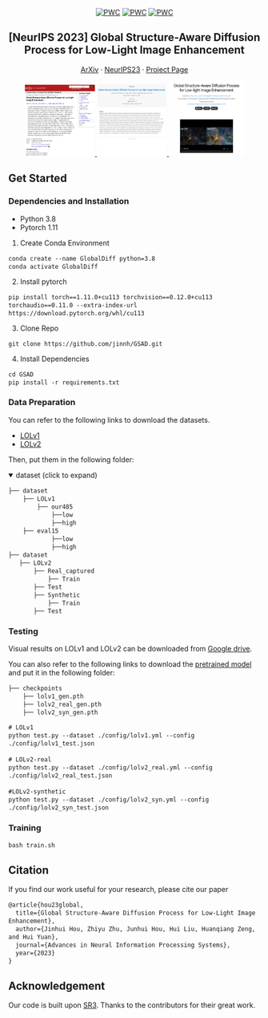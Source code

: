 <div align="center">

[![PWC](https://img.shields.io/endpoint.svg?url=https://paperswithcode.com/badge/global-structure-aware-diffusion-process-for-1/low-light-image-enhancement-on-lol)](https://paperswithcode.com/sota/low-light-image-enhancement-on-lol?p=global-structure-aware-diffusion-process-for-1)
[![PWC](https://img.shields.io/endpoint.svg?url=https://paperswithcode.com/badge/global-structure-aware-diffusion-process-for-1/low-light-image-enhancement-on-lolv2)](https://paperswithcode.com/sota/low-light-image-enhancement-on-lolv2?p=global-structure-aware-diffusion-process-for-1)
[![PWC](https://img.shields.io/endpoint.svg?url=https://paperswithcode.com/badge/global-structure-aware-diffusion-process-for-1/low-light-image-enhancement-on-lolv2-1)](https://paperswithcode.com/sota/low-light-image-enhancement-on-lolv2-1?p=global-structure-aware-diffusion-process-for-1)

<h2 align="center">[NeurIPS 2023] Global Structure-Aware Diffusion Process for Low-Light Image Enhancement</h2>

<p align="center">
    <a href="https://arxiv.org/abs/2310.17577">ArXiv</a>
    ·
    <a href="https://nips.cc/virtual/2023/poster/71121">NeurIPS23</a>
    ·
    <a href="https://jinnh.github.io/GlobalDiff/">Project Page</a>
  </p>

  <a href="https://arxiv.org/abs/2310.17577">
    <img src="https://github.com/jinnh/jinnh.github.io/blob/main/GlobalDiff/static/images/globaldiff_arxiv_page.png?raw=true" alt="Logo" width="140" height="142">
  </a>

  <a href="https://nips.cc/virtual/2023/poster/71121">
    <img src="https://github.com/jinnh/jinnh.github.io/blob/main/GlobalDiff/static/images/globaldiff_nips_page.png?raw=true" alt="Logo" width="140" height="143">
  </a>

  <a href="https://jinnh.github.io/GlobalDiff/">
    <img src="https://raw.githubusercontent.com/jinnh/jinnh.github.io/main/GlobalDiff/static/images/globaldiff_project_page.png" alt="Logo" width="150" height="150">
  </a>

</div>

<!-- <details close>
  <summary>Evaluation on LOLv1 and LOLv2</b></summary>

  <div align="center">
    <img src="./images/quantitative%20results.png" alt="Logo" width="700" height="300">
    <img src="./images/visual%20results.png" alt="Logo" width="700" height="320">
  </div>
</details> -->

## Get Started

### Dependencies and Installation

- Python 3.8
- Pytorch 1.11

1. Create Conda Environment

```
conda create --name GlobalDiff python=3.8
conda activate GlobalDiff
```

2. Install pytorch

```
pip install torch==1.11.0+cu113 torchvision==0.12.0+cu113 torchaudio==0.11.0 --extra-index-url https://download.pytorch.org/whl/cu113
```

3. Clone Repo

```
git clone https://github.com/jinnh/GSAD.git
```

4. Install Dependencies

```
cd GSAD
pip install -r requirements.txt
```

### Data Preparation

You can refer to the following links to download the datasets.

- [LOLv1](https://daooshee.github.io/BMVC2018website/)
- [LOLv2](https://github.com/flyywh/CVPR-2020-Semi-Low-Light)

Then, put them in the following folder:

<details open> <summary>dataset (click to expand)</summary>

```
├── dataset
    ├── LOLv1
        ├── our485
            ├──low
            ├──high
	├── eval15
            ├──low
            ├──high
├── dataset
   ├── LOLv2
       ├── Real_captured
           ├── Train
	   ├── Test
       ├── Synthetic
           ├── Train
	   ├── Test
```

</details>

### Testing

Visual results on LOLv1 and LOLv2 can be downloaded from [Google drive](https://drive.google.com/drive/folders/1UIBn5Wle8FySag5Fby6PBm3zcxmN3qmY?usp=sharing).

You can also refer to the following links to download the [pretrained model](https://drive.google.com/drive/folders/1KLPm2oOg2Fx4WlbnOXMjN2rbyzzG8Hd-?usp=sharing) and put it in the following folder:

```
├── checkpoints
    ├── lolv1_gen.pth
    ├── lolv2_real_gen.pth
    ├── lolv2_syn_gen.pth
```

```
# LOLv1
python test.py --dataset ./config/lolv1.yml --config ./config/lolv1_test.json

# LOLv2-real
python test.py --dataset ./config/lolv2_real.yml --config ./config/lolv2_real_test.json

#LOLv2-synthetic
python test.py --dataset ./config/lolv2_syn.yml --config ./config/lolv2_syn_test.json
```

### Training

```
bash train.sh
```

## Citation

If you find our work useful for your research, please cite our paper

```
@article{hou23global,
  title={Global Structure-Aware Diffusion Process for Low-Light Image Enhancement},
  author={Jinhui Hou, Zhiyu Zhu, Junhui Hou, Hui Liu, Huanqiang Zeng, and Hui Yuan},
  journal={Advances in Neural Information Processing Systems},
  year={2023}
}
```

## Acknowledgement

Our code is built upon [SR3](https://github.com/Janspiry/Image-Super-Resolution-via-Iterative-Refinement). Thanks to the contributors for their great work.
